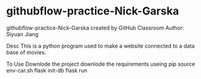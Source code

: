 # githubflow-practice-Nick-Garska
githubflow-practice-Nick-Garska created by GitHub Classroom
Author: Siyuan Jiang

Desc
This is a python program used to make a website connected to a data base of movies.

To Use
Downlode the project
downlode the requirements useing pip
source env-car.sh
flask init-db
flask run
